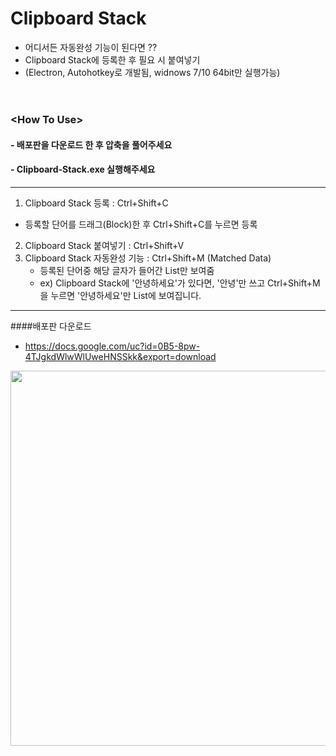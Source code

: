 # Clipboard Stack

  - 어디서든 자동완성 기능이 된다면 ??
  - Clipboard Stack에 등록한 후 필요 시 붙여넣기
  - (Electron, Autohotkey로 개발됨, widnows 7/10 64bit만 실행가능)
<br/><br/>

# 
### &lt;How To Use>
#### - 배포판을 다운로드 한 후 압축을 풀어주세요
#### - Clipboard-Stack.exe 실행해주세요

---

 1. Clipboard Stack 등록 : Ctrl+Shift+C
   - 등록할 단어를 드래그(Block)한 후 Ctrl+Shift+C를 누르면 등록
 2. Clipboard Stack 붙여넣기 : Ctrl+Shift+V
 3. Clipboard Stack 자동완성 기능 : Ctrl+Shift+M (Matched Data)
    - 등록된 단어중 해당 글자가 들어간 List만 보여줌 
    - ex) Clipboard Stack에 '안녕하세요'가 있다면, '안녕'만 쓰고 Ctrl+Shift+M을 누르면 '안녕하세요'만 List에 보여집니다.

---

####배포판 다운로드
 - https://docs.google.com/uc?id=0B5-8pw-4TJgkdWlwWlUweHNSSkk&export=download
  
<img src="https://raw.githubusercontent.com/DaJeong-Lee/dajeong-lee.github.com/master/images/clipboardStack1.png" width="600">
